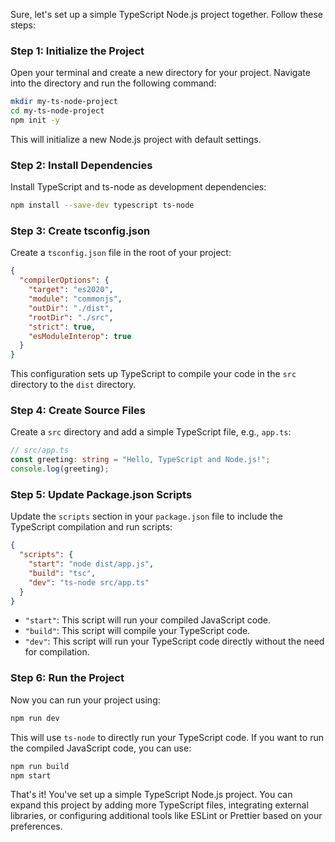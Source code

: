 Sure, let's set up a simple TypeScript Node.js project together. Follow these steps:

### Step 1: Initialize the Project

Open your terminal and create a new directory for your project. Navigate into the directory and run the following command:

```bash
mkdir my-ts-node-project
cd my-ts-node-project
npm init -y
```

This will initialize a new Node.js project with default settings.

### Step 2: Install Dependencies

Install TypeScript and ts-node as development dependencies:

```bash
npm install --save-dev typescript ts-node
```

### Step 3: Create tsconfig.json

Create a `tsconfig.json` file in the root of your project:

```json
{
  "compilerOptions": {
    "target": "es2020",
    "module": "commonjs",
    "outDir": "./dist",
    "rootDir": "./src",
    "strict": true,
    "esModuleInterop": true
  }
}
```

This configuration sets up TypeScript to compile your code in the `src` directory to the `dist` directory.

### Step 4: Create Source Files

Create a `src` directory and add a simple TypeScript file, e.g., `app.ts`:

```typescript
// src/app.ts
const greeting: string = "Hello, TypeScript and Node.js!";
console.log(greeting);
```

### Step 5: Update Package.json Scripts

Update the `scripts` section in your `package.json` file to include the TypeScript compilation and run scripts:

```json
{
  "scripts": {
    "start": "node dist/app.js",
    "build": "tsc",
    "dev": "ts-node src/app.ts"
  }
}
```

- `"start"`: This script will run your compiled JavaScript code.
- `"build"`: This script will compile your TypeScript code.
- `"dev"`: This script will run your TypeScript code directly without the need for compilation.

### Step 6: Run the Project

Now you can run your project using:

```bash
npm run dev
```

This will use `ts-node` to directly run your TypeScript code. If you want to run the compiled JavaScript code, you can use:

```bash
npm run build
npm start
```

That's it! You've set up a simple TypeScript Node.js project. You can expand this project by adding more TypeScript files, integrating external libraries, or configuring additional tools like ESLint or Prettier based on your preferences.
